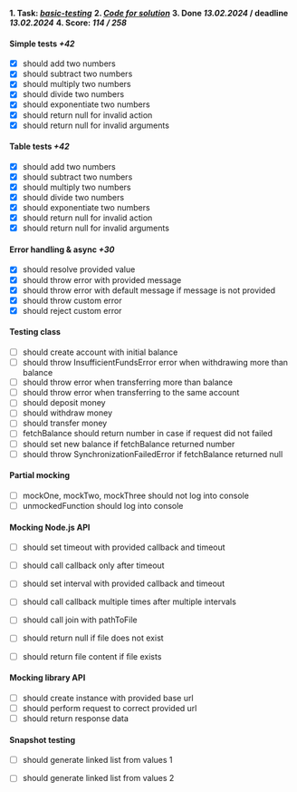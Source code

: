 **1. Task: _[basic-testing](https://github.com/AlreadyBored/basic-testing)_**
**2. _[Code for solution](https://github.com/tema-karelin/nodejs-basic-testing)_**
**3. Done _13.02.2024_ / deadline _13.02.2024_**
**4. Score: _114 / 258_**

#### Simple tests _+42_

 - [x]  should add two numbers
 - [x]  should subtract two numbers
 - [x]  should multiply two numbers
 - [x]  should divide two numbers
 - [x]  should exponentiate two numbers
 - [x]  should return null for invalid action
 - [x]  should return null for invalid arguments

#### Table tests _+42_

 - [x]  should add two numbers
 - [x]  should subtract two numbers
 - [x]  should multiply two numbers
 - [x]  should divide two numbers
 - [x]  should exponentiate two numbers
 - [x]  should return null for invalid action
 - [x]  should return null for invalid arguments

#### Error handling & async _+30_

 - [x]  should resolve provided value
 - [x]  should throw error with provided message
 - [x]  should throw error with default message if message is not provided
 - [x]  should throw custom error
 - [x]  should reject custom error

#### Testing class
 - [ ]  should create account with initial balance
 - [ ]  should throw InsufficientFundsError error when withdrawing more than balance
 - [ ]  should throw error when transferring more than balance
 - [ ]  should throw error when transferring to the same account
 - [ ]  should deposit money
 - [ ]  should withdraw money
 - [ ]  should transfer money
 - [ ]  fetchBalance should return number in case if request did not failed
 - [ ]  should set new balance if fetchBalance returned number
 - [ ]  should throw SynchronizationFailedError if fetchBalance returned null

#### Partial mocking

 - [ ]  mockOne, mockTwo, mockThree should not log into console
 - [ ]  unmockedFunction should log into console

#### Mocking Node.js API
 - [ ]  should set timeout with provided callback and timeout
 - [ ]  should call callback only after timeout
 - [ ]  should set interval with provided callback and timeout
 - [ ]  should call callback multiple times after multiple intervals
 - [ ]  should call join with pathToFile
 - [ ]  should return null if file does not exist
 - [ ]  should return file content if file exists


#### Mocking library API

 - [ ]  should create instance with provided base url
 - [ ]  should perform request to correct provided url
 - [ ]  should return response data

#### Snapshot testing

 - [ ]  should generate linked list from values 1
 - [ ]  should generate linked list from values 2

